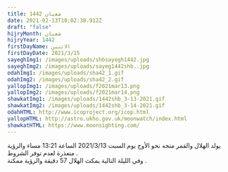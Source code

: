 ```yaml
---
title: شعبان 1442
date: 2021-02-13T10:02:38.912Z
draft: "false"
hijryMonth: شعبان
hijryYear: 1442
firstDayName: الاثنين
firstDayDate: 2021/3/15
sayeghImg1: /images/uploads/shbsayegh1442.jpg
sayeghImg2: /images/uploads/sayeg1442shb..jpg
odahImg1: /images/uploads/sha42_1.gif
odahImg2: /images/uploads/sha42_2.gif
yallopImg1: /images/uploads/f2021mar13.png
yallopImg2: /images/uploads/f2021mar14.png
shawkatImg1: /images/uploads/1442shb_3-13-2021.gif
shawkatImg2: /images/uploads/1442shb_3-14-2021.gif
odahHTML: http://www.icoproject.org/icop.html
yallopHTML: http://astro.ukho.gov.uk/moonwatch/index.html
shawkatHTML: https://www.moonsighting.com/
---
```

يولد الهلال والقمر متجه نحو الأوج يوم السبت 2021/3/13 الساعة 13:21 مساء والرؤية متعذرة لعدم توفر الشروط .\
وفي الليلة التالية يمكث الهلال 57 دقيقة والرؤية ممكنة .